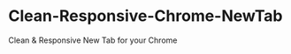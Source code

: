 Clean-Responsive-Chrome-NewTab
==============================

Clean &amp; Responsive New Tab for your Chrome
